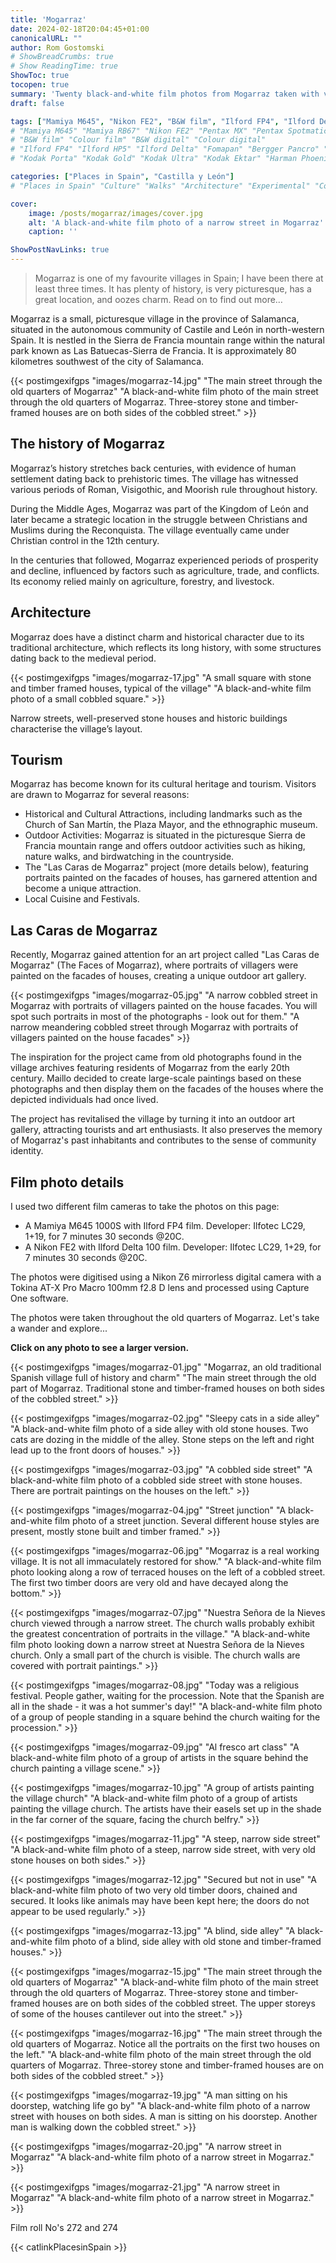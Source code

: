 ```yaml
---
title: 'Mogarraz'
date: 2024-02-18T20:04:45+01:00
canonicalURL: ""
author: Rom Gostomski
# ShowBreadCrumbs: true
# Show ReadingTime: true
ShowToc: true
tocopen: true
summary: 'Twenty black-and-white film photos from Mogarraz taken with vintage cameras. Mogarraz is one of my favourite villages in Spain; it has history, is very picturesque, has a great location, and oozes charm.'
draft: false

tags: ["Mamiya M645", "Nikon FE2", "B&W film", "Ilford FP4", "Ilford Delta"]
# "Mamiya M645" "Mamiya RB67" "Nikon FE2" "Pentax MX" "Pentax Spotmatic" "Pinhole" "Horseman VH-R" "Zeis Ikon Ikoflex" "Zeiss Super Ikonta"
# "B&W film" "Colour film" "B&W digital" "Colour digital"
# "Ilford FP4" "Ilford HP5" "Ilford Delta" "Fomapan" "Bergger Pancro" "Rollei RPX" "Kentmere"
# "Kodak Porta" "Kodak Gold" "Kodak Ultra" "Kodak Ektar" "Harman Phoenix"

categories: ["Places in Spain", "Castilla y León"]
# "Places in Spain" "Culture" "Walks" "Architecture" "Experimental" "Cortijo" "Via Verde" "White village"

cover:
    image: /posts/mogarraz/images/cover.jpg
    alt: 'A black-and-white film photo of a narrow street in Mogarraz'
    caption: ''

ShowPostNavLinks: true
---
```

> Mogarraz is one of my favourite villages in Spain; I have been there at least three times. It has plenty of history, is very picturesque, has a great location, and oozes charm. Read on to find out more… 

Mogarraz is a small, picturesque village in the province of Salamanca, situated in the autonomous community of Castile and León in north-western Spain. It is nestled in the Sierra de Francia mountain range within the natural park known as Las Batuecas-Sierra de Francia. It is approximately 80 kilometres southwest of the city of Salamanca.

{{< postimgexifgps "images/mogarraz-14.jpg" 
"The main street through the old quarters of Mogarraz" 
"A black-and-white film photo of the main street through the old quarters of Mogarraz. Three-storey stone and timber-framed houses are on both sides of the cobbled street." >}}

## The history of Mogarraz

Mogarraz’s history stretches back centuries, with evidence of human settlement dating back to prehistoric times. The village has witnessed various periods of Roman, Visigothic, and Moorish rule throughout history.

During the Middle Ages, Mogarraz was part of the Kingdom of León and later became a strategic location in the struggle between Christians and Muslims during the Reconquista. The village eventually came under Christian control in the 12th century.

In the centuries that followed, Mogarraz experienced periods of prosperity and decline, influenced by factors such as agriculture, trade, and conflicts. Its economy relied mainly on agriculture, forestry, and livestock.

## Architecture

 Mogarraz does have a distinct charm and historical character due to its traditional architecture, which reflects its long history, with some structures dating back to the medieval period.

{{< postimgexifgps "images/mogarraz-17.jpg" 
"A small square with stone and timber framed houses, typical of the village" 
"A black-and-white film photo of a small cobbled square." >}}

Narrow streets, well-preserved stone houses and historic buildings characterise the village’s layout.

## Tourism

Mogarraz has become known for its cultural heritage and tourism. Visitors are drawn to Mogarraz for several reasons: 
- Historical and Cultural Attractions, including landmarks such as the Church of San Martín, the Plaza Mayor, and the ethnographic museum.
- Outdoor Activities: Mogarraz is situated in the picturesque Sierra de Francia mountain range and offers outdoor activities such as hiking, nature walks, and birdwatching in the countryside.
- The "Las Caras de Mogarraz" project (more details below), featuring portraits painted on the facades of houses, has garnered attention and become a unique attraction.
- Local Cuisine and Festivals.

## Las Caras de Mogarraz

Recently, Mogarraz gained attention for an art project called "Las Caras de Mogarraz" (The Faces of Mogarraz), where portraits of villagers were painted on the facades of houses, creating a unique outdoor art gallery.

{{< postimgexifgps "images/mogarraz-05.jpg" 
"A narrow cobbled street in Mogarraz with portraits of villagers painted on the house facades. You will spot such portraits in most of the photographs - look out for them." 
"A narrow meandering cobbled street through Mogarraz with portraits of villagers painted on the house facades" >}}

The inspiration for the project came from old photographs found in the village archives featuring residents of Mogarraz from the early 20th century. Maillo decided to create large-scale paintings based on these photographs and then display them on the facades of the houses where the depicted individuals had once lived.

The project has revitalised the village by turning it into an outdoor art gallery, attracting tourists and art enthusiasts. It also preserves the memory of Mogarraz's past inhabitants and contributes to the sense of community identity. 

## Film photo details

I used two different film cameras to take the photos on this page:

- A Mamiya M645 1000S with Ilford FP4 film. Developer: Ilfotec LC29, 1+19, for 7 minutes 30 seconds @20C.
- A Nikon FE2 with Ilford Delta 100 film. Developer: Ilfotec LC29, 1+29, for 7 minutes 30 seconds @20C.

The photos were digitised using a Nikon Z6 mirrorless digital camera with a Tokina AT-X Pro Macro 100mm f2.8 D lens and processed using Capture One software.

The photos were taken throughout the old quarters of Mogarraz. Let's take a wander and explore...

**Click on any photo to see a larger version.**

{{< postimgexifgps "images/mogarraz-01.jpg" 
"Mogarraz, an old traditional Spanish village full of history and charm" 
"The main street through the old part of Mogarraz. Traditional stone and timber-framed houses on both sides of the cobbled street." >}}

{{< postimgexifgps "images/mogarraz-02.jpg" 
"Sleepy cats in a side alley" 
"A black-and-white film photo of a side alley with old stone houses. Two cats are dozing in the middle of the alley. Stone steps on the left and right lead up to the front doors of houses." >}}

{{< postimgexifgps "images/mogarraz-03.jpg" 
"A cobbled side street" 
"A black-and-white film photo of a cobbled side street with stone houses. There are portrait paintings on the houses on the left." >}}

{{< postimgexifgps "images/mogarraz-04.jpg" 
"Street junction" 
"A black-and-white film photo of a street junction. Several different house styles are present, mostly stone built and timber framed." >}}

{{< postimgexifgps "images/mogarraz-06.jpg" 
"Mogarraz is a real working village. It is not all immaculately restored for show." 
"A black-and-white film photo looking along a row of terraced houses on the left of a cobbled street. The first two timber doors are very old and have decayed along the bottom." >}}

{{< postimgexifgps "images/mogarraz-07.jpg" 
"Nuestra Señora de la Nieves church viewed through a narrow street. The church walls probably exhibit the greatest concentration of portraits in the village." 
"A black-and-white film photo looking down a narrow street at Nuestra Señora de la Nieves church. Only a small part of the church is visible. The church walls are covered with portrait paintings." >}}

{{< postimgexifgps "images/mogarraz-08.jpg" 
"Today was a religious festival. People gather, waiting for the procession. Note that the Spanish are all in the shade - it was a hot summer's day!" 
"A black-and-white film photo of a group of people standing in a square behind the church waiting for the procession." >}}

{{< postimgexifgps "images/mogarraz-09.jpg" 
"Al fresco art class" 
"A black-and-white film photo of a group of artists in the square behind the church painting a village scene." >}}

{{< postimgexifgps "images/mogarraz-10.jpg" 
"A group of artists painting the village church" 
"A black-and-white film photo of a group of artists painting the village church. The artists have their easels set up in the shade in the far corner of the square, facing the church belfry." >}}

{{< postimgexifgps "images/mogarraz-11.jpg" 
"A steep, narrow side street" 
"A black-and-white film photo of a steep, narrow side street, with very old stone houses on both sides." >}}

{{< postimgexifgps "images/mogarraz-12.jpg" 
"Secured but not in use" 
"A black-and-white film photo of two very old timber doors, chained and secured. It looks like animals may have been kept here; the doors do not appear to be used regularly." >}}

{{< postimgexifgps "images/mogarraz-13.jpg" 
"A blind, side alley" 
"A black-and-white film photo of a blind, side alley with old stone and timber-framed houses." >}}


{{< postimgexifgps "images/mogarraz-15.jpg" 
"The main street through the old quarters of Mogarraz" 
"A black-and-white film photo of the main street through the old quarters of Mogarraz. Three-storey stone and timber-framed houses are on both sides of the cobbled street. The upper storeys of some of the houses cantilever out into the street." >}}

{{< postimgexifgps "images/mogarraz-16.jpg" 
"The main street through the old quarters of Mogarraz. Notice all the portraits on the first two houses on the left." 
"A black-and-white film photo of the main street through the old quarters of Mogarraz. Three-storey stone and timber-framed houses are on both sides of the cobbled street." >}}

{{< postimgexifgps "images/mogarraz-19.jpg" 
"A man sitting on his doorstep, watching life go by" 
"A black-and-white film photo of a narrow street with houses on both sides. A man is sitting on his doorstep. Another man is walking down the cobbled street." >}}

{{< postimgexifgps "images/mogarraz-20.jpg" 
"A narrow street in Mogarraz" 
"A black-and-white film photo of a narrow street in Mogarraz." >}}

{{< postimgexifgps "images/mogarraz-21.jpg" 
"A narrow street in Mogarraz" 
"A black-and-white film photo of a narrow street in Mogarraz." >}}

Film roll No's 272 and 274

{{< catlinkPlacesinSpain >}}
